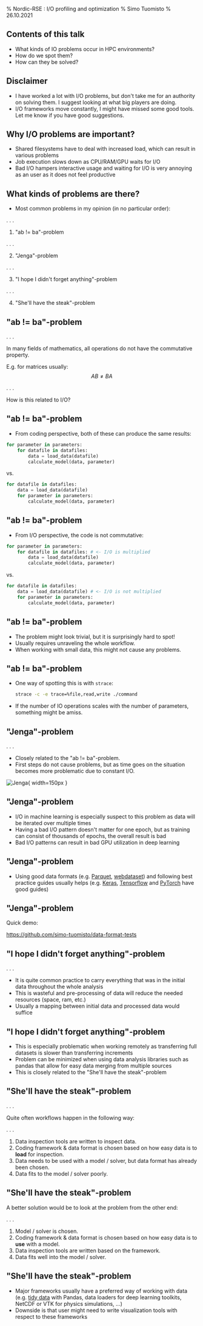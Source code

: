 % Nordic-RSE : I/O profiling and optimization
% Simo Tuomisto
% 26.10.2021

## Contents of this talk

- What kinds of IO problems occur in HPC environments?
- How do we spot them?
- How can they be solved?

## Disclaimer

- I have worked a lot with I/O problems, but don't take me for an authority on solving them.
  I suggest looking at what big players are doing.
- I/O frameworks move constantly, I might have missed some good tools.
  Let me know if you have good suggestions.

## Why I/O problems are important?

- Shared filesystems have to deal with increased load, which can result in various problems
- Job execution slows down as CPU/RAM/GPU waits for I/O
- Bad I/O hampers interactive usage and waiting for I/O is very annoying as an user as it does not feel productive

## What kinds of problems are there?

- Most common problems in my opinion (in no particular order):

. . .

1. "ab != ba"-problem

. . .

2. "Jenga"-problem

. . .

3. "I hope I didn't forget anything"-problem

. . .

4. "She'll have the steak"-problem


## "ab != ba"-problem

. . .

In many fields of mathematics, all operations do not have the commutative property.

E.g. for matrices usually: $$ AB \neq BA $$

. . .

How is this related to I/O?

## "ab != ba"-problem

- From coding perspective, both of these can produce the same results:

```python
for parameter in parameters:
    for datafile in datafiles:
        data = load_data(datafile)
        calculate_model(data, parameter)
```
vs.
```python
for datafile in datafiles:
    data = load_data(datafile)
    for parameter in parameters:
        calculate_model(data, parameter)
```

## "ab != ba"-problem

- From I/O perspective, the code is not commutative:

```python
for parameter in parameters:
    for datafile in datafiles: # <- I/O is multiplied
        data = load_data(datafile)
        calculate_model(data, parameter)
```
vs.
```python
for datafile in datafiles:
    data = load_data(datafile) # <- I/O is not multiplied
    for parameter in parameters:
        calculate_model(data, parameter)
```

## "ab != ba"-problem

- The problem might look trivial, but it is surprisingly hard to spot!
- Usually requires unraveling the whole workflow.
- When working with small data, this might not cause any problems.

## "ab != ba"-problem

- One way of spotting this is with `strace`:
  ```sh
  strace -c -e trace=%file,read,write ./command
  ```
- If the number of IO operations scales with the number of parameters, something might be amiss.

## "Jenga"-problem

. . .

- Closely related to the "ab != ba"-problem.
- First steps do not cause problems, but as time goes on the situation becomes more problematic due to constant I/O.

![Jenga[^1]](https://upload.wikimedia.org/wikipedia/commons/6/6b/Jenga_distorted.jpg?download){ width=150px }

[^1]: [Source: Wikipedia](https://commons.wikimedia.org/w/index.php?curid=17999924)

## "Jenga"-problem

- I/O in machine learning is especially suspect to this problem as data will be iterated over multiple times
- Having a bad I/O pattern doesn't matter for one epoch, but as training can consist of thousands of epochs, the overall result is bad
- Bad I/O patterns can result in bad GPU utilization in deep learning

## "Jenga"-problem

- Using good data formats (e.g. [Parquet](https://parquet.apache.org/documentation/latest/), [webdataset](https://github.com/webdataset/webdataset)) and following best practice guides usually helps (e.g. [Keras](https://keras.io/getting_started/intro_to_keras_for_engineers/), [Tensorflow](https://www.tensorflow.org/guide/data_performance) and [PyTorch](https://pytorch.org/tutorials/recipes/recipes/tuning_guide.html) have good guides)

## "Jenga"-problem

Quick demo:

https://github.com/simo-tuomisto/data-format-tests

## "I hope I didn't forget anything"-problem

. . .

- It is quite common practice to carry everything that was in the initial data throughout the whole analysis
- This is wasteful and pre-processing of data will reduce the needed resources (space, ram, etc.)
- Usually a mapping between initial data and processed data would suffice

## "I hope I didn't forget anything"-problem

- This is especially problematic when working remotely as transferring full datasets is slower than transferring increments
- Problem can be minimized when using data analysis libraries such as pandas that allow for easy data merging from multiple sources
- This is closely related to the "She'll have the steak"-problem

## "She'll have the steak"-problem

. . .

Quite often workflows happen in the following way:

. . .

  1. Data inspection tools are written to inspect data.
  2. Coding framework & data format is chosen based on how easy data is to **load** for inspection.
  3. Data needs to be used with a model / solver, but data format has already been chosen.
  4. Data fits to the model / solver poorly.
  
## "She'll have the steak"-problem

A better solution would be to look at the problem from the other end:

. . .

  1. Model / solver is chosen.
  2. Coding framework & data format is chosen based on how easy data is to **use** with a model.
  3. Data inspection tools are written based on the framework.
  4. Data fits well into the model / solver.
  
## "She'll have the steak"-problem

- Major frameworks usually have a preferred way of working with data (e.g.
  [tidy data](https://www.jstatsoft.org/index.php/jss/article/view/v059i10/v59i10.pdf) with Pandas,
  data loaders for deep learning toolkits, NetCDF or VTK for physics simulations, ...)
- Downside is that user might need to write visualization tools with respect to these frameworks